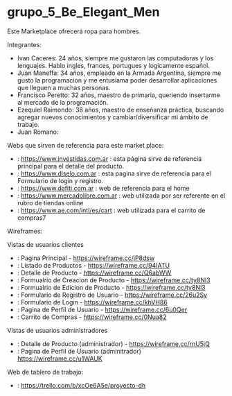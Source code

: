 # grupo_5_Be_Elegant_Men

Este Marketplace ofrecerá ropa para hombres.

Integrantes:

* Ivan Caceres: 24 años, siempre me gustaron las computadoras y los lenguajes. Hablo ingles, frances, portugues y logicamente español. 
* Juan Maneffa: 34 años, empleado en la Armada Argentina, siempre me gusto la programacion y me entusiama poder desarrollar aplicaciones que lleguen a muchas personas.
* Francisco Peretto: 32 años, maestro de primaria, queriendo insertarme al mercado de la programación.
* Ezequiel Raimondo: 38 años, maestro de enseñanza práctica, buscando agregar nuevos conocimientos y cambiar/diversificar mi ámbito de trabajo.
* Juan Romano:

Webs que sirven de referencia para este market place:
* : https://www.investidas.com.ar : esta página sirve de referencia principal para el detalle del producto.
* : https://www.diselo.com.ar : esta pagina sirve de referencia para el Formulario de login y registro.
* : https://www.dafiti.com.ar : web de referencia para el home
* : https://www.mercadolibre.com.ar : web utilizada por ser referente en el rubro de tiendas online
* : https://www.ae.com/intl/es/cart : web utilizada para el carrito de compras7

Wireframes:

Vistas de usuarios clientes

* : Pagina Principal - https://wireframe.cc/jP8dsw
* : Listado de Productos - https://wireframe.cc/94IATU
* : Detalle de Producto - https://wireframe.cc/Q6abWW
* : Formualrio de Creacion de Producto - https://wireframe.cc/ty8Nl3
* : Formualrio de Edicion de Producto - https://wireframe.cc/ty8Nl3
* : Formulario de Registro de Usuario - https://wireframe.cc/26u2Sy
* : Formulario de Login - https://wireframe.cc/khVH86
* : Pagina de Perfil de Usuario - https://wireframe.cc/6u0Qer
* : Carrito de Compras - https://wireframe.cc/0Nua82

Vistas de usuarios administradores

* : Detalle de Producto (administrador) - https://wireframe.cc/rnU5jQ
* : Pagina de Perfil de Usuario (adminitrador) https://wireframe.cc/u1WAUK

Web de tablero de trabajo:
* : https://trello.com/b/xcOe6A5e/proyecto-dh
